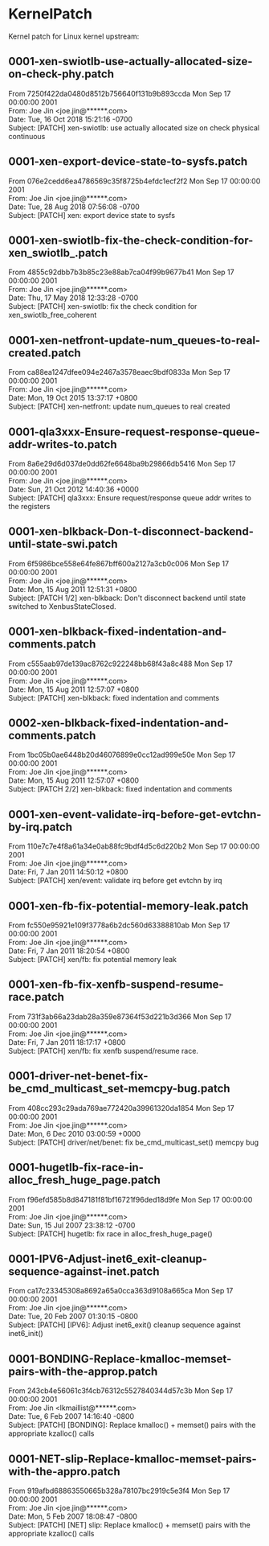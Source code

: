 # KernelPatch  
Kernel patch for Linux kernel upstream:  
  
## 0001-xen-swiotlb-use-actually-allocated-size-on-check-phy.patch
From 7250f422da0480d8512b756640f131b9b893ccda Mon Sep 17 00:00:00 2001  
From: Joe Jin <joe.jin@******.com>  
Date: Tue, 16 Oct 2018 15:21:16 -0700  
Subject: [PATCH] xen-swiotlb: use actually allocated size on check physical continuous  

## 0001-xen-export-device-state-to-sysfs.patch  
From 076e2cedd6ea4786569c35f8725b4efdc1ecf2f2 Mon Sep 17 00:00:00 2001  
From: Joe Jin <joe.jin@******.com>  
Date: Tue, 28 Aug 2018 07:56:08 -0700  
Subject: [PATCH] xen: export device state to sysfs  
  
## 0001-xen-swiotlb-fix-the-check-condition-for-xen_swiotlb_.patch  
From 4855c92dbb7b3b85c23e88ab7ca04f99b9677b41 Mon Sep 17 00:00:00 2001  
From: Joe Jin <joe.jin@******.com>  
Date: Thu, 17 May 2018 12:33:28 -0700  
Subject: [PATCH] xen-swiotlb: fix the check condition for xen_swiotlb_free_coherent  
  
## 0001-xen-netfront-update-num_queues-to-real-created.patch  
From ca88ea1247dfee094e2467a3578eaec9bdf0833a Mon Sep 17 00:00:00 2001  
From: Joe Jin <joe.jin@******.com>  
Date: Mon, 19 Oct 2015 13:37:17 +0800  
Subject: [PATCH] xen-netfront: update num_queues to real created  
  
## 0001-qla3xxx-Ensure-request-response-queue-addr-writes-to.patch  
From 8a6e29d6d037de0dd62fe6648ba9b29866db5416 Mon Sep 17 00:00:00 2001  
From: Joe Jin <joe.jin@******.com>  
Date: Sun, 21 Oct 2012 14:40:36 +0000  
Subject: [PATCH] qla3xxx: Ensure request/response queue addr writes to the registers  
  
## 0001-xen-blkback-Don-t-disconnect-backend-until-state-swi.patch  
From 6f5986bce558e64fe867bff600a2127a3cb0c006 Mon Sep 17 00:00:00 2001  
From: Joe Jin <joe.jin@******.com>  
Date: Mon, 15 Aug 2011 12:51:31 +0800  
Subject: [PATCH 1/2] xen-blkback: Don't disconnect backend until state switched to XenbusStateClosed.  
  
## 0001-xen-blkback-fixed-indentation-and-comments.patch  
From c555aab97de139ac8762c922248bb68f43a8c488 Mon Sep 17 00:00:00 2001  
From: Joe Jin <joe.jin@******.com>  
Date: Mon, 15 Aug 2011 12:57:07 +0800  
Subject: [PATCH] xen-blkback: fixed indentation and comments  
  
## 0002-xen-blkback-fixed-indentation-and-comments.patch  
From 1bc05b0ae6448b20d46076899e0cc12ad999e50e Mon Sep 17 00:00:00 2001  
From: Joe Jin <joe.jin@******.com>  
Date: Mon, 15 Aug 2011 12:57:07 +0800  
Subject: [PATCH 2/2] xen-blkback: fixed indentation and comments  
  
## 0001-xen-event-validate-irq-before-get-evtchn-by-irq.patch  
From 110e7c7e4f8a61a34e0ab88fc9bdf4d5c6d220b2 Mon Sep 17 00:00:00 2001  
From: Joe Jin <joe.jin@******.com>  
Date: Fri, 7 Jan 2011 14:50:12 +0800  
Subject: [PATCH] xen/event: validate irq before get evtchn by irq  
  
## 0001-xen-fb-fix-potential-memory-leak.patch  
From fc550e95921e109f3778a6b2dc560d63388810ab Mon Sep 17 00:00:00 2001  
From: Joe Jin <joe.jin@******.com>  
Date: Fri, 7 Jan 2011 18:20:54 +0800  
Subject: [PATCH] xen/fb: fix potential memory leak  
  
## 0001-xen-fb-fix-xenfb-suspend-resume-race.patch  
From 731f3ab66a23dab28a359e87364f53d221b3d366 Mon Sep 17 00:00:00 2001  
From: Joe Jin <joe.jin@******.com>  
Date: Fri, 7 Jan 2011 18:17:17 +0800  
Subject: [PATCH] xen/fb: fix xenfb suspend/resume race.  
  
## 0001-driver-net-benet-fix-be_cmd_multicast_set-memcpy-bug.patch  
From 408cc293c29ada769ae772420a39961320da1854 Mon Sep 17 00:00:00 2001  
From: Joe Jin <joe.jin@******.com>  
Date: Mon, 6 Dec 2010 03:00:59 +0000  
Subject: [PATCH] driver/net/benet: fix be_cmd_multicast_set() memcpy bug  
  
## 0001-hugetlb-fix-race-in-alloc_fresh_huge_page.patch  
From f96efd585b8d847181f81bf16721f96ded18d9fe Mon Sep 17 00:00:00 2001  
From: Joe Jin <joe.jin@******.com>  
Date: Sun, 15 Jul 2007 23:38:12 -0700  
Subject: [PATCH] hugetlb: fix race in alloc_fresh_huge_page()  
  
## 0001-IPV6-Adjust-inet6_exit-cleanup-sequence-against-inet.patch  
From ca17c23345308a8692a65a0cca363d9108a665ca Mon Sep 17 00:00:00 2001  
From: Joe Jin <joe.jin@******.com>  
Date: Tue, 20 Feb 2007 01:30:15 -0800  
Subject: [PATCH] [IPV6]: Adjust inet6_exit() cleanup sequence against inet6_init()  
  
## 0001-BONDING-Replace-kmalloc-memset-pairs-with-the-approp.patch  
From 243cb4e56061c3f4cb76312c5527840344d57c3b Mon Sep 17 00:00:00 2001  
From: Joe Jin <lkmaillist@******.com>  
Date: Tue, 6 Feb 2007 14:16:40 -0800  
Subject: [PATCH] [BONDING]: Replace kmalloc() + memset() pairs with the appropriate kzalloc() calls  
  
## 0001-NET-slip-Replace-kmalloc-memset-pairs-with-the-appro.patch  
From 919afbd68863550665b328a78107bc2919c5e3f4 Mon Sep 17 00:00:00 2001  
From: Joe Jin <joe.jin@******.com>  
Date: Mon, 5 Feb 2007 18:08:47 -0800  
Subject: [PATCH] [NET] slip: Replace kmalloc() + memset() pairs with the appropriate kzalloc() calls  
